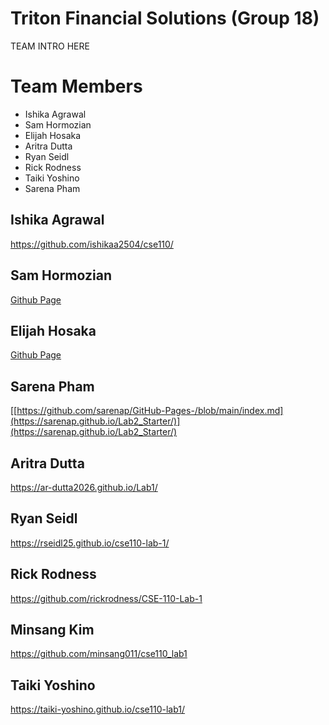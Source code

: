 # Triton Financial Solutions (Group 18)
TEAM INTRO HERE

# Team Members
- Ishika Agrawal
- Sam Hormozian
- Elijah Hosaka
- Aritra Dutta
- Ryan Seidl
- Rick Rodness
- Taiki Yoshino
- Sarena Pham

## Ishika Agrawal
https://github.com/ishikaa2504/cse110/

## Sam Hormozian
[Github Page](https://samhormozian1.github.io/CSE110GithubPagesProject/)
## Elijah Hosaka
[Github Page](https://elijah-hosaka.github.io/cse110-lab-1/)

## Sarena Pham
[[https://github.com/sarenap/GitHub-Pages-/blob/main/index.md](https://sarenap.github.io/Lab2_Starter/)](https://sarenap.github.io/Lab2_Starter/)

## Aritra Dutta
https://ar-dutta2026.github.io/Lab1/

## Ryan Seidl
https://rseidl25.github.io/cse110-lab-1/

## Rick Rodness
https://github.com/rickrodness/CSE-110-Lab-1

## Minsang Kim
https://github.com/minsang011/cse110_lab1

## Taiki Yoshino 
https://taiki-yoshino.github.io/cse110-lab1/
